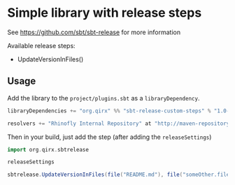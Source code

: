 Simple library with release steps
=================================

See https://github.com/sbt/sbt-release for more information

Available release steps:

- UpdateVersionInFiles()

Usage
-----

Add the library to the `project/plugins.sbt` as a `libraryDependency`.

``` scala
libraryDependencies += "org.qirx" %% "sbt-release-custom-steps" % "1.0-SNAPSHOT"

resolvers += "Rhinofly Internal Repository" at "http://maven-repository.rhinofly.net:8081/artifactory/libs-release-local"
```

Then in your build, just add the step (after adding the `releaseSettings`)

``` scala
import org.qirx.sbtrelease

releaseSettings

sbtrelease.UpdateVersionInFiles(file("README.md"), file("someOther.file"))
```